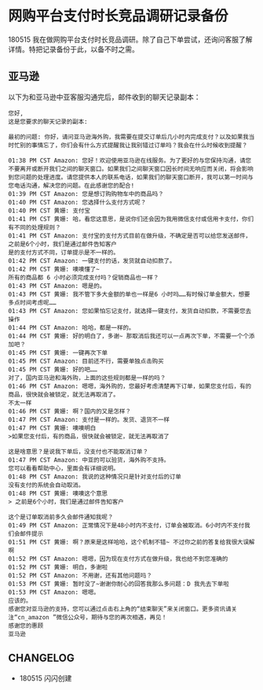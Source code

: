 # 网购平台支付时长竞品调研记录备份



180515 我在做网购平台支付时长竞品调研。除了自己下单尝试，还询问客服了解详情。特把记录备份于此，以备不时之需。

## 亚马逊

以下为和亚马逊中亚客服沟通完后，邮件收到的聊天记录副本：

	您好,
	这是您要求的聊天记录的副本:
	
	最初的问题: 你好，请问亚马逊海外购，我需要在提交订单后几小时内完成支付？以及如果我当时忙别的事情忘了，你们会有什么方式提醒我让我别错过订单吗？我会在什么时候收到提醒？
	
	01:38 PM CST Amazon: 您好！欢迎使用亚马逊在线服务。为了更好的与您保持沟通，请您不要离开或断开我们之间的聊天窗口。如果我们之间聊天窗口因长时间无响应而关闭，将会影响到您问题的处理进度。请您提供本人的联系电话，如果我们的聊天窗口断开，我可以第一时间与您电话沟通，解决您的问题。在此感谢您的配合!
	01:39 PM CST Amazon: 您是想订购购物车中的商品吗？
	01:40 PM CST Amazon: 您选择什么支付方式呢？
	01:40 PM CST 黄姗: 支付宝
	01:41 PM CST 黄姗: 哈，看您这意思，是说你们还会因为我用微信支付或信用卡支付，你们有不同的处理规则？
	01:41 PM CST Amazon: 支付宝的支付方式目前在做升级，不确定是否可以给您发送邮件，之前是6个小时，我们是通过邮件告知客户
	是的支付方式不同，订单提示是不一样的。
	01:42 PM CST Amazon: 一键支付的话，发货就自动扣款了。
	01:42 PM CST 黄姗: 噢噢懂了~
	所有的商品都 6 小时必须完成支付吗？促销商品也一样？
	01:43 PM CST Amazon: 嗯是的。
	01:43 PM CST 黄姗: 我不管下多大金额的单也一样是6 小时吗……有时候订单金额大，想要多点时间考虑呢……
	01:43 PM CST Amazon: 您如果怕忘记支付，就选择一键支付，发货自动扣款，不需要您去操作
	01:44 PM CST Amazon: 哈哈，都是一样的。
	01:44 PM CST 黄姗: 好的明白了，多谢~ 那取消后我还可以一点再次下单，不需要一个个添加吧？
	01:45 PM CST 黄姗: 一键再次下单
	01:45 PM CST Amazon: 目前还不行，需要单独点击购买
	01:45 PM CST 黄姗: 好的吧……
	对了，国内亚马逊和海外购，上面的这些规则都是一样的吗？
	01:46 PM CST Amazon: 嗯嗯，海外购的，您最好考虑清楚再下订单，如果您支付后，有的商品，很快就会被锁定，就无法再取消了。
	不太一样
	01:46 PM CST 黄姗: 啊？国内的又是怎样？
	01:47 PM CST Amazon: 支付是一样的。发货、退货不一样
	01:47 PM CST 黄姗: 噢噢明白
	>如果您支付后，有的商品，很快就会被锁定，就无法再取消了
	
	这是啥意思？是说我下单后，没支付也不能取消订单？
	01:47 PM CST Amazon: 中亚的可以验货，海外购不支持。
	您可以看看帮助中心，里面会有详细说明。
	01:48 PM CST Amazon: 我说的这种情况只是针对支付后的订单
	没有支付的系统会自动取消。
	01:48 PM CST 黄姗: 噢噢这个意思
	> 之前是6个小时，我们是通过邮件告知客户
	
	这个是订单取消前多久会邮件通知我呢？
	01:49 PM CST Amazon: 正常情况下是48小时内不支付，订单会被取消。6小时内不支付我们会邮件提示
	01:51 PM CST 黄姗: 啊？原来是这样哈哈，这个机制不错~ 不过你之前的答复给我很大误解啊
	01:52 PM CST Amazon: 嗯嗯，因为现在支付方式在做升级，我也给不到您准确的
	01:52 PM CST 黄姗: 明白，多谢啦
	01:52 PM CST Amazon: 不用谢，还有其他问题吗？
	01:53 PM CST 黄姗: 暂时没了~谢谢你耐心的回答我那么多问题：D 我先去下单啦
	01:53 PM CST Amazon: 嗯嗯。
	应该的。
	感谢您对亚马逊的支持，您可以通过点击右上角的“结束聊天”来关闭窗口。更多资讯请关注“cn_amazon ”微信公众号，期待与您的再次相遇，再见！
	感谢您的惠顾
	亚马逊
	

## CHANGELOG 

- 180515 闪闪创建


